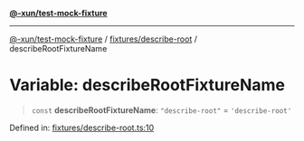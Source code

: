[**@-xun/test-mock-fixture**](../../../README.md)

***

[@-xun/test-mock-fixture](../../../README.md) / [fixtures/describe-root](../README.md) / describeRootFixtureName

# Variable: describeRootFixtureName

> `const` **describeRootFixtureName**: `"describe-root"` = `'describe-root'`

Defined in: [fixtures/describe-root.ts:10](https://github.com/Xunnamius/test-utils/blob/43516fe131cd8b7116ce91a3b07930504b016979/packages/test-mock-fixture/src/fixtures/describe-root.ts#L10)
